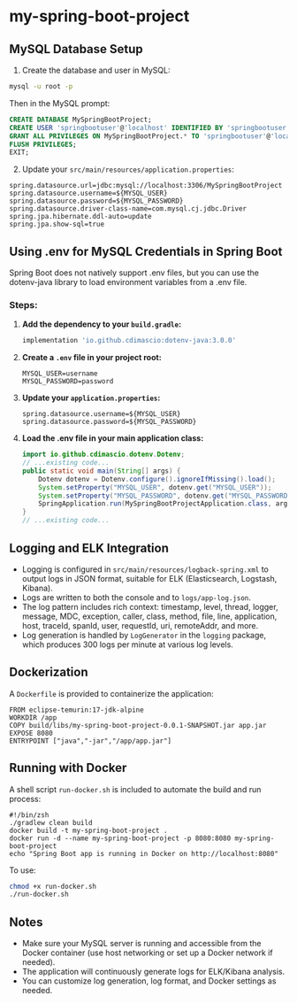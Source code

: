 # my-spring-boot-project

## MySQL Database Setup

1. Create the database and user in MySQL:

```sh
mysql -u root -p
```

Then in the MySQL prompt:
```sql
CREATE DATABASE MySpringBootProject;
CREATE USER 'springbootuser'@'localhost' IDENTIFIED BY 'springbootuser';
GRANT ALL PRIVILEGES ON MySpringBootProject.* TO 'springbootuser'@'localhost';
FLUSH PRIVILEGES;
EXIT;
```

2. Update your `src/main/resources/application.properties`:
```properties
spring.datasource.url=jdbc:mysql://localhost:3306/MySpringBootProject
spring.datasource.username=${MYSQL_USER}
spring.datasource.password=${MYSQL_PASSWORD}
spring.datasource.driver-class-name=com.mysql.cj.jdbc.Driver
spring.jpa.hibernate.ddl-auto=update
spring.jpa.show-sql=true
```

## Using .env for MySQL Credentials in Spring Boot

Spring Boot does not natively support .env files, but you can use the dotenv-java library to load environment variables from a .env file.

### Steps:

1. **Add the dependency to your `build.gradle`:**
   ```groovy
   implementation 'io.github.cdimascio:dotenv-java:3.0.0'
   ```

2. **Create a `.env` file in your project root:**
   ```env
   MYSQL_USER=username
   MYSQL_PASSWORD=password
   ```

3. **Update your `application.properties`:**
   ```properties
   spring.datasource.username=${MYSQL_USER}
   spring.datasource.password=${MYSQL_PASSWORD}
   ```

4. **Load the .env file in your main application class:**
   ```java
   import io.github.cdimascio.dotenv.Dotenv;
   // ...existing code...
   public static void main(String[] args) {
       Dotenv dotenv = Dotenv.configure().ignoreIfMissing().load();
       System.setProperty("MYSQL_USER", dotenv.get("MYSQL_USER"));
       System.setProperty("MYSQL_PASSWORD", dotenv.get("MYSQL_PASSWORD"));
       SpringApplication.run(MySpringBootProjectApplication.class, args);
   }
   // ...existing code...
   ```

## Logging and ELK Integration

- Logging is configured in `src/main/resources/logback-spring.xml` to output logs in JSON format, suitable for ELK (Elasticsearch, Logstash, Kibana).
- Logs are written to both the console and to `logs/app-log.json`.
- The log pattern includes rich context: timestamp, level, thread, logger, message, MDC, exception, caller, class, method, file, line, application, host, traceId, spanId, user, requestId, uri, remoteAddr, and more.
- Log generation is handled by `LogGenerator` in the `logging` package, which produces 300 logs per minute at various log levels.

## Dockerization

A `Dockerfile` is provided to containerize the application:

```
FROM eclipse-temurin:17-jdk-alpine
WORKDIR /app
COPY build/libs/my-spring-boot-project-0.0.1-SNAPSHOT.jar app.jar
EXPOSE 8080
ENTRYPOINT ["java","-jar","/app/app.jar"]
```

## Running with Docker

A shell script `run-docker.sh` is included to automate the build and run process:

```
#!/bin/zsh
./gradlew clean build
docker build -t my-spring-boot-project .
docker run -d --name my-spring-boot-project -p 8080:8080 my-spring-boot-project
echo "Spring Boot app is running in Docker on http://localhost:8080"
```

To use:
```sh
chmod +x run-docker.sh
./run-docker.sh
```

## Notes
- Make sure your MySQL server is running and accessible from the Docker container (use host networking or set up a Docker network if needed).
- The application will continuously generate logs for ELK/Kibana analysis.
- You can customize log generation, log format, and Docker settings as needed.
